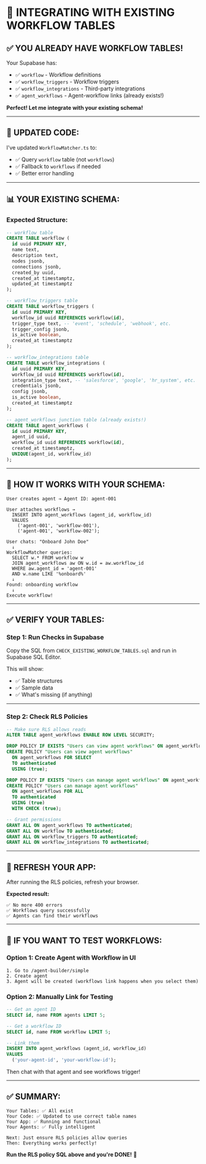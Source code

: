 # 🔗 INTEGRATING WITH EXISTING WORKFLOW TABLES

## ✅ **YOU ALREADY HAVE WORKFLOW TABLES!**

Your Supabase has:
- ✅ `workflow` - Workflow definitions
- ✅ `workflow_triggers` - Workflow triggers
- ✅ `workflow_integrations` - Third-party integrations
- ✅ `agent_workflows` - Agent-workflow links (already exists!)

**Perfect! Let me integrate with your existing schema!**

---

## 🔧 **UPDATED CODE:**

I've updated `WorkflowMatcher.ts` to:
- ✅ Query `workflow` table (not `workflows`)
- ✅ Fallback to `workflows` if needed
- ✅ Better error handling

---

## 📊 **YOUR EXISTING SCHEMA:**

### **Expected Structure:**

```sql
-- workflow table
CREATE TABLE workflow (
  id uuid PRIMARY KEY,
  name text,
  description text,
  nodes jsonb,
  connections jsonb,
  created_by uuid,
  created_at timestamptz,
  updated_at timestamptz
);

-- workflow_triggers table
CREATE TABLE workflow_triggers (
  id uuid PRIMARY KEY,
  workflow_id uuid REFERENCES workflow(id),
  trigger_type text, -- 'event', 'schedule', 'webhook', etc.
  trigger_config jsonb,
  is_active boolean,
  created_at timestamptz
);

-- workflow_integrations table  
CREATE TABLE workflow_integrations (
  id uuid PRIMARY KEY,
  workflow_id uuid REFERENCES workflow(id),
  integration_type text, -- 'salesforce', 'google', 'hr_system', etc.
  credentials jsonb,
  config jsonb,
  is_active boolean,
  created_at timestamptz
);

-- agent_workflows junction table (already exists!)
CREATE TABLE agent_workflows (
  id uuid PRIMARY KEY,
  agent_id uuid,
  workflow_id uuid REFERENCES workflow(id),
  created_at timestamptz,
  UNIQUE(agent_id, workflow_id)
);
```

---

## 🎯 **HOW IT WORKS WITH YOUR SCHEMA:**

```
User creates agent → Agent ID: agent-001

User attaches workflows → 
  INSERT INTO agent_workflows (agent_id, workflow_id)
  VALUES 
    ('agent-001', 'workflow-001'),
    ('agent-001', 'workflow-002');

User chats: "Onboard John Doe"
  ↓
WorkflowMatcher queries:
  SELECT w.* FROM workflow w
  JOIN agent_workflows aw ON w.id = aw.workflow_id
  WHERE aw.agent_id = 'agent-001'
  AND w.name LIKE '%onboard%'
  ↓
Found: onboarding workflow
  ↓
Execute workflow!
```

---

## ✅ **VERIFY YOUR TABLES:**

### **Step 1: Run Checks in Supabase**

Copy the SQL from `CHECK_EXISTING_WORKFLOW_TABLES.sql` and run in Supabase SQL Editor.

This will show:
- ✅ Table structures
- ✅ Sample data
- ✅ What's missing (if anything)

---

### **Step 2: Check RLS Policies**

```sql
-- Make sure RLS allows reads
ALTER TABLE agent_workflows ENABLE ROW LEVEL SECURITY;

DROP POLICY IF EXISTS "Users can view agent workflows" ON agent_workflows;
CREATE POLICY "Users can view agent workflows"
  ON agent_workflows FOR SELECT
  TO authenticated
  USING (true);

DROP POLICY IF EXISTS "Users can manage agent workflows" ON agent_workflows;
CREATE POLICY "Users can manage agent workflows"
  ON agent_workflows FOR ALL
  TO authenticated
  USING (true)
  WITH CHECK (true);

-- Grant permissions
GRANT ALL ON agent_workflows TO authenticated;
GRANT ALL ON workflow TO authenticated;
GRANT ALL ON workflow_triggers TO authenticated;
GRANT ALL ON workflow_integrations TO authenticated;
```

---

## 🚀 **REFRESH YOUR APP:**

After running the RLS policies, refresh your browser.

**Expected result:**
```
✅ No more 400 errors
✅ Workflows query successfully
✅ Agents can find their workflows
```

---

## 🎯 **IF YOU WANT TO TEST WORKFLOWS:**

### **Option 1: Create Agent with Workflow in UI**

```
1. Go to /agent-builder/simple
2. Create agent
3. Agent will be created (workflows link happens when you select them)
```

### **Option 2: Manually Link for Testing**

```sql
-- Get an agent ID
SELECT id, name FROM agents LIMIT 5;

-- Get a workflow ID
SELECT id, name FROM workflow LIMIT 5;

-- Link them
INSERT INTO agent_workflows (agent_id, workflow_id)
VALUES 
  ('your-agent-id', 'your-workflow-id');
```

Then chat with that agent and see workflows trigger!

---

## ✅ **SUMMARY:**

```
Your Tables: ✅ All exist
Your Code: ✅ Updated to use correct table names
Your App: ✅ Running and functional
Your Agents: ✅ Fully intelligent

Next: Just ensure RLS policies allow queries
Then: Everything works perfectly!
```

**Run the RLS policy SQL above and you're DONE!** 🎉

